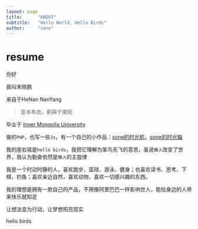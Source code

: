 ```yaml
---
layout: page
title:      "ABOUT"
subtitle:   "Hello World, Hello Birds"
author:     "sone"
---
```


# resume

你好
 
我叫宋晓鹏

来自于HeNan NanYang

> 臣本布衣，躬耕于南阳

毕业于 [Inner Mongolia University](https://baike.baidu.com/item/%E5%86%85%E8%92%99%E5%8F%A4%E5%A4%A7%E5%AD%A6/480116?fr=aladdin)

做的`PHP`，也写一些`Js`，有一个自己的小作品：[sone的时光机](http://sone.timeline.hellobirds.top/time_line/machine)，[sone的时光轴](http://sone.timeline.hellobirds.top/time_line/index)

我的座右铭是`hello birds`，我把它理解为笨鸟先飞的意思，虽说`懒人`改变了世界，我认为勤奋依然是`懒人`的主旋律

我是一个时动时静的人，喜欢跑步、篮球、游泳、健身；也喜欢读书、思考、下棋、钓鱼；喜欢亲近自然，喜欢动物，喜欢一切感兴趣的东西。

我的理想是拥有一款自己的产品，不用像阿里巴巴一样影响世人，能给身边的人带来快乐就知足

让想法变为行动，让梦想照亮现实

hello birds














 

